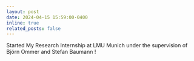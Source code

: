 ```yaml
---
layout: post
date: 2024-04-15 15:59:00-0400
inline: true
related_posts: false
---
```


Started My Research Internship at LMU Munich under the supervision of Björn Ommer and Stefan Baumann !
